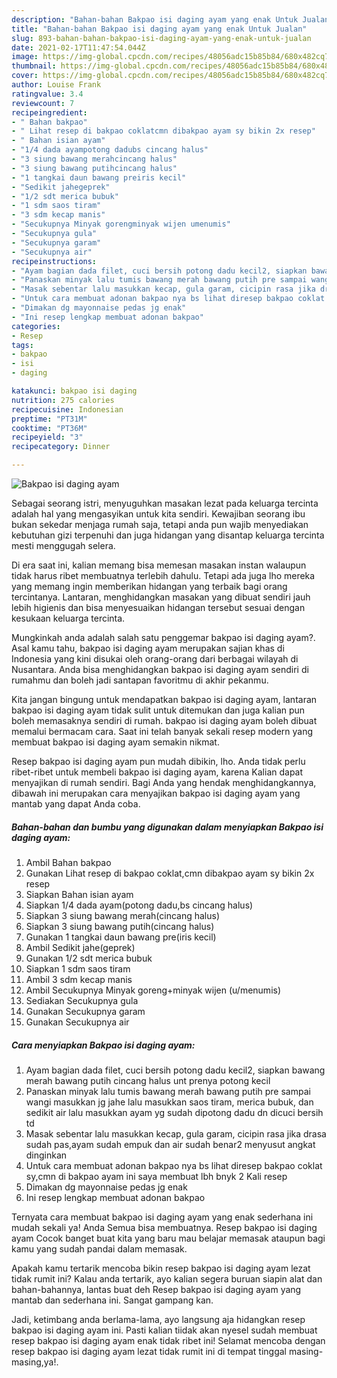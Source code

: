```yaml
---
description: "Bahan-bahan Bakpao isi daging ayam yang enak Untuk Jualan"
title: "Bahan-bahan Bakpao isi daging ayam yang enak Untuk Jualan"
slug: 893-bahan-bahan-bakpao-isi-daging-ayam-yang-enak-untuk-jualan
date: 2021-02-17T11:47:54.044Z
image: https://img-global.cpcdn.com/recipes/48056adc15b85b84/680x482cq70/bakpao-isi-daging-ayam-foto-resep-utama.jpg
thumbnail: https://img-global.cpcdn.com/recipes/48056adc15b85b84/680x482cq70/bakpao-isi-daging-ayam-foto-resep-utama.jpg
cover: https://img-global.cpcdn.com/recipes/48056adc15b85b84/680x482cq70/bakpao-isi-daging-ayam-foto-resep-utama.jpg
author: Louise Frank
ratingvalue: 3.4
reviewcount: 7
recipeingredient:
- " Bahan bakpao"
- " Lihat resep di bakpao coklatcmn dibakpao ayam sy bikin 2x resep"
- " Bahan isian ayam"
- "1/4 dada ayampotong dadubs cincang halus"
- "3 siung bawang merahcincang halus"
- "3 siung bawang putihcincang halus"
- "1 tangkai daun bawang preiris kecil"
- "Sedikit jahegeprek"
- "1/2 sdt merica bubuk"
- "1 sdm saos tiram"
- "3 sdm kecap manis"
- "Secukupnya Minyak gorengminyak wijen umenumis"
- "Secukupnya gula"
- "Secukupnya garam"
- "Secukupnya air"
recipeinstructions:
- "Ayam bagian dada filet, cuci bersih potong dadu kecil2, siapkan bawang merah bawang putih cincang halus unt prenya potong kecil"
- "Panaskan minyak lalu tumis bawang merah bawang putih pre sampai wangi masukkan jg jahe lalu masukkan saos tiram, merica bubuk, dan sedikit air lalu masukkan ayam yg sudah dipotong dadu dn dicuci bersih td"
- "Masak sebentar lalu masukkan kecap, gula garam, cicipin rasa jika drasa sudah pas,ayam sudah empuk dan air sudah benar2 menyusut angkat dinginkan"
- "Untuk cara membuat adonan bakpao nya bs lihat diresep bakpao coklat sy,cmn di bakpao ayam ini saya membuat lbh bnyk 2 Kali resep"
- "Dimakan dg mayonnaise pedas jg enak"
- "Ini resep lengkap membuat adonan bakpao"
categories:
- Resep
tags:
- bakpao
- isi
- daging

katakunci: bakpao isi daging 
nutrition: 275 calories
recipecuisine: Indonesian
preptime: "PT31M"
cooktime: "PT36M"
recipeyield: "3"
recipecategory: Dinner

---
```



![Bakpao isi daging ayam](https://img-global.cpcdn.com/recipes/48056adc15b85b84/680x482cq70/bakpao-isi-daging-ayam-foto-resep-utama.jpg)

Sebagai seorang istri, menyuguhkan masakan lezat pada keluarga tercinta adalah hal yang mengasyikan untuk kita sendiri. Kewajiban seorang ibu bukan sekedar menjaga rumah saja, tetapi anda pun wajib menyediakan kebutuhan gizi terpenuhi dan juga hidangan yang disantap keluarga tercinta mesti menggugah selera.

Di era  saat ini, kalian memang bisa memesan masakan instan walaupun tidak harus ribet membuatnya terlebih dahulu. Tetapi ada juga lho mereka yang memang ingin memberikan hidangan yang terbaik bagi orang tercintanya. Lantaran, menghidangkan masakan yang dibuat sendiri jauh lebih higienis dan bisa menyesuaikan hidangan tersebut sesuai dengan kesukaan keluarga tercinta. 



Mungkinkah anda adalah salah satu penggemar bakpao isi daging ayam?. Asal kamu tahu, bakpao isi daging ayam merupakan sajian khas di Indonesia yang kini disukai oleh orang-orang dari berbagai wilayah di Nusantara. Anda bisa menghidangkan bakpao isi daging ayam sendiri di rumahmu dan boleh jadi santapan favoritmu di akhir pekanmu.

Kita jangan bingung untuk mendapatkan bakpao isi daging ayam, lantaran bakpao isi daging ayam tidak sulit untuk ditemukan dan juga kalian pun boleh memasaknya sendiri di rumah. bakpao isi daging ayam boleh dibuat memalui bermacam cara. Saat ini telah banyak sekali resep modern yang membuat bakpao isi daging ayam semakin nikmat.

Resep bakpao isi daging ayam pun mudah dibikin, lho. Anda tidak perlu ribet-ribet untuk membeli bakpao isi daging ayam, karena Kalian dapat menyajikan di rumah sendiri. Bagi Anda yang hendak menghidangkannya, dibawah ini merupakan cara menyajikan bakpao isi daging ayam yang mantab yang dapat Anda coba.

<!--inarticleads1-->

##### Bahan-bahan dan bumbu yang digunakan dalam menyiapkan Bakpao isi daging ayam:

1. Ambil  Bahan bakpao
1. Gunakan  Lihat resep di bakpao coklat,cmn dibakpao ayam sy bikin 2x resep
1. Siapkan  Bahan isian ayam
1. Siapkan 1/4 dada ayam(potong dadu,bs cincang halus)
1. Siapkan 3 siung bawang merah(cincang halus)
1. Siapkan 3 siung bawang putih(cincang halus)
1. Gunakan 1 tangkai daun bawang pre(iris kecil)
1. Ambil Sedikit jahe(geprek)
1. Gunakan 1/2 sdt merica bubuk
1. Siapkan 1 sdm saos tiram
1. Ambil 3 sdm kecap manis
1. Ambil Secukupnya Minyak goreng+minyak wijen (u/menumis)
1. Sediakan Secukupnya gula
1. Gunakan Secukupnya garam
1. Gunakan Secukupnya air




<!--inarticleads2-->

##### Cara menyiapkan Bakpao isi daging ayam:

1. Ayam bagian dada filet, cuci bersih potong dadu kecil2, siapkan bawang merah bawang putih cincang halus unt prenya potong kecil
1. Panaskan minyak lalu tumis bawang merah bawang putih pre sampai wangi masukkan jg jahe lalu masukkan saos tiram, merica bubuk, dan sedikit air lalu masukkan ayam yg sudah dipotong dadu dn dicuci bersih td
1. Masak sebentar lalu masukkan kecap, gula garam, cicipin rasa jika drasa sudah pas,ayam sudah empuk dan air sudah benar2 menyusut angkat dinginkan
1. Untuk cara membuat adonan bakpao nya bs lihat diresep bakpao coklat sy,cmn di bakpao ayam ini saya membuat lbh bnyk 2 Kali resep
1. Dimakan dg mayonnaise pedas jg enak
1. Ini resep lengkap membuat adonan bakpao




Ternyata cara membuat bakpao isi daging ayam yang enak sederhana ini mudah sekali ya! Anda Semua bisa membuatnya. Resep bakpao isi daging ayam Cocok banget buat kita yang baru mau belajar memasak ataupun bagi kamu yang sudah pandai dalam memasak.

Apakah kamu tertarik mencoba bikin resep bakpao isi daging ayam lezat tidak rumit ini? Kalau anda tertarik, ayo kalian segera buruan siapin alat dan bahan-bahannya, lantas buat deh Resep bakpao isi daging ayam yang mantab dan sederhana ini. Sangat gampang kan. 

Jadi, ketimbang anda berlama-lama, ayo langsung aja hidangkan resep bakpao isi daging ayam ini. Pasti kalian tiidak akan nyesel sudah membuat resep bakpao isi daging ayam enak tidak ribet ini! Selamat mencoba dengan resep bakpao isi daging ayam lezat tidak rumit ini di tempat tinggal masing-masing,ya!.

